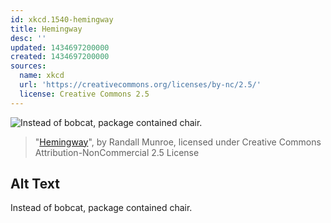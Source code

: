 ```yaml
---
id: xkcd.1540-hemingway
title: Hemingway
desc: ''
updated: 1434697200000
created: 1434697200000
sources:
  name: xkcd
  url: 'https://creativecommons.org/licenses/by-nc/2.5/'
  license: Creative Commons 2.5
---
```

![Instead of bobcat, package contained chair.](https://imgs.xkcd.com/comics/hemingway.png)
> "[Hemingway](https://xkcd.com/1540/)", by Randall Munroe, licensed under Creative Commons Attribution-NonCommercial 2.5 License

## Alt Text
Instead of bobcat, package contained chair.
